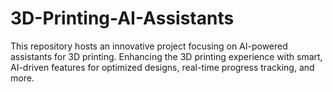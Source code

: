# 3D-Printing-AI-Assistants
This repository hosts an innovative project focusing on AI-powered assistants for 3D printing. Enhancing the 3D printing experience with smart, AI-driven features for optimized designs, real-time progress tracking, and more.
